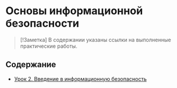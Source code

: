 # Основы информационной безопасности

> [!Заметка]
> В содержании указаны ссылки на выполненные практические работы.

## Содержание
- [Урок 2. Введение в информационную безопасность](./Урок%202.%20Введение%20в%20информационную%20безопасность.md)
